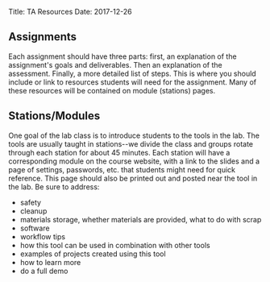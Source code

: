 Title: TA Resources
Date: 2017-12-26

## Assignments

Each assignment should have three parts: first, an explanation of the assignment's goals and deliverables. Then an explanation of the assessment. Finally, a more detailed list of steps. This is where you should include or link to resources students will need for the assignment. Many of these resources will be contained on module (stations) pages. 

## Stations/Modules

One goal of the lab class is to introduce students to the tools in the lab. The tools are usually taught in stations--we divide the class and groups rotate through each station for about 45 minutes. Each station will have a corresponding module on the course website, with a link to the slides and a page of settings, passwords, etc. that students might need for quick reference. This page should also be printed out and posted near the tool in the lab. Be sure to address:

- safety
- cleanup
- materials storage, whether materials are provided, what to do with scrap
- software
- workflow tips
- how this tool can be used in combination with other tools
- examples of projects created using this tool
- how to learn more
- do a full demo
